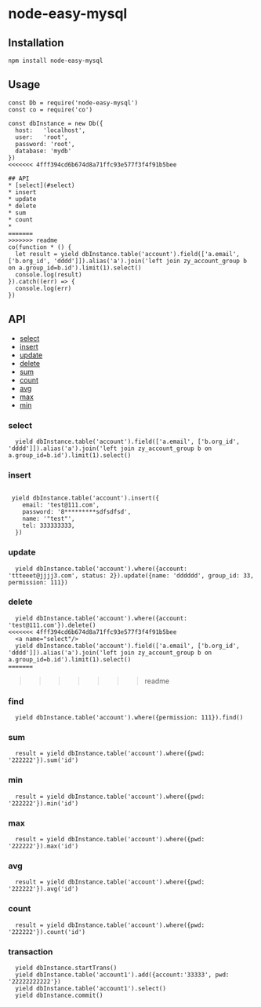 # node-easy-mysql



## Installation
```
npm install node-easy-mysql
```

## Usage
```
const Db = require('node-easy-mysql')
const co = require('co')

const dbInstance = new Db({
  host:   'localhost', 
  user:   'root',
  password: 'root',
  database: 'mydb'
})
<<<<<<< 4fff394cd6b674d8a71ffc93e577f3f4f91b5bee

## API
* [select](#select)
* insert
* update
* delete
* sum
* count
* 
=======
>>>>>>> readme
co(function * () {
  let result = yield dbInstance.table('account').field(['a.email', ['b.org_id', 'dddd']]).alias('a').join('left join zy_account_group b on a.group_id=b.id').limit(1).select()
  console.log(result)
}).catch((err) => {
  console.log(err)
})
```

## API
* [select](#select)
* [insert](#insert)
* [update](#update)
* [delete](#delete)
* [sum](#sum)
* [count](#count)
* [avg](#avg)
* [max](#max)
* [min](#min)

<a name="select"/>

### select
```  
  yield dbInstance.table('account').field(['a.email', ['b.org_id', 'dddd']]).alias('a').join('left join zy_account_group b on a.group_id=b.id').limit(1).select()
```

<a name="insert"/>

### insert
```insert

 yield dbInstance.table('account').insert({
    email: 'test@111.com',
    password: '8*********sdfsdfsd',
    name: '"test"',
    tel: 333333333,
  })
```
<a name="update"/>

### update
``` update
  yield dbInstance.table('account').where({account: 'ttteeet@jjjj3.com', status: 2}).update({name: 'dddddd', group_id: 33, permission: 111})
```

<a name="delete">

### delete
```
  yield dbInstance.table('account').where({account: 'test@111.com'}).delete()
<<<<<<< 4fff394cd6b674d8a71ffc93e577f3f4f91b5bee
  <a name="select"/>
  yield dbInstance.table('account').field(['a.email', ['b.org_id', 'dddd']]).alias('a').join('left join zy_account_group b on a.group_id=b.id').limit(1).select()
=======
```  

>>>>>>> readme


<a name="find"/>

### find
```
  yield dbInstance.table('account').where({permission: 111}).find()
```
<a name="sum"/>

### sum
```
  result = yield dbInstance.table('account').where({pwd: '222222'}).sum('id')
```
<a name="min"/>

### min
```  
  result = yield dbInstance.table('account').where({pwd: '222222'}).min('id')
```  
<a name="max"/>

### max
```  
  result = yield dbInstance.table('account').where({pwd: '222222'}).max('id')
``` 

<a name="avg"/>

### avg
```  
  result = yield dbInstance.table('account').where({pwd: '222222'}).avg('id')
``` 

<a name="count"/>

### count
```  
  result = yield dbInstance.table('account').where({pwd: '222222'}).count('id')
```
<a name="transaction"/>

### transaction
```
  yield dbInstance.startTrans()
  yield dbInstance.table('account1').add({account:'33333', pwd: '22222222222'})
  yield dbInstance.table('account1').select()
  yield dbInstance.commit()
```